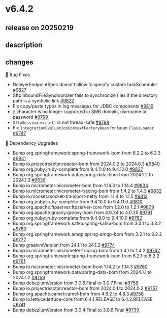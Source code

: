 # v6.4.2

## release on 20250219

## description

## changes

🐞 Bug Fixes

* DelayerEndpointSpec doesn't allow to specify custom taskScheduler <a href="https://github.com/spring-projects/spring-integration/issues/9827" data-hovercard-type="issue" data-hovercard-url="/spring-projects/spring-integration/issues/9827/hovercard">#9827</a>
* SftpInboundFileSynchronizer fails to synchronize files if the directory path is a symbolic link <a href="https://github.com/spring-projects/spring-integration/issues/9822" data-hovercard-type="issue" data-hovercard-url="/spring-projects/spring-integration/issues/9822/hovercard">#9822</a>
* Fix copy/paste typos in log messages for JDBC components <a href="https://github.com/spring-projects/spring-integration/issues/9819" data-hovercard-type="issue" data-hovercard-url="/spring-projects/spring-integration/issues/9819/hovercard">#9819</a>
* <code>@</code> character is no longer supported in SMB domain, username or password <a href="https://github.com/spring-projects/spring-integration/issues/9799" data-hovercard-type="issue" data-hovercard-url="/spring-projects/spring-integration/issues/9799/hovercard">#9799</a>
* <code>SftpSession.write()</code> is not thread-safe <a href="https://github.com/spring-projects/spring-integration/issues/9798" data-hovercard-type="issue" data-hovercard-url="/spring-projects/spring-integration/issues/9798/hovercard">#9798</a>
* Fix <code>IntegrationEvaluationContextFactoryBean</code> for bean <code>ClassLoader</code> <a href="https://github.com/spring-projects/spring-integration/issues/9747" data-hovercard-type="issue" data-hovercard-url="/spring-projects/spring-integration/issues/9747/hovercard">#9747</a>

🔨 Dependency Upgrades

* Bump org.springframework:spring-framework-bom from 6.2.2 to 6.2.3 <a href="https://github.com/spring-projects/spring-integration/pull/9841" data-hovercard-type="pull_request" data-hovercard-url="/spring-projects/spring-integration/pull/9841/hovercard">#9841</a>
* Bump io.projectreactor:reactor-bom from 2024.0.2 to 2024.0.3 <a href="https://github.com/spring-projects/spring-integration/pull/9840" data-hovercard-type="pull_request" data-hovercard-url="/spring-projects/spring-integration/pull/9840/hovercard">#9840</a>
* Bump org.jruby:jruby-complete from 9.4.11.0 to 9.4.12.0 <a href="https://github.com/spring-projects/spring-integration/pull/9837" data-hovercard-type="pull_request" data-hovercard-url="/spring-projects/spring-integration/pull/9837/hovercard">#9837</a>
* Bump org.springframework.data:spring-data-bom from 2024.1.2 to 2024.1.3 <a href="https://github.com/spring-projects/spring-integration/pull/9836" data-hovercard-type="pull_request" data-hovercard-url="/spring-projects/spring-integration/pull/9836/hovercard">#9836</a>
* Bump io.micrometer:micrometer-bom from 1.14.3 to 1.14.4 <a href="https://github.com/spring-projects/spring-integration/pull/9834" data-hovercard-type="pull_request" data-hovercard-url="/spring-projects/spring-integration/pull/9834/hovercard">#9834</a>
* Bump io.micrometer:micrometer-tracing-bom from 1.4.2 to 1.4.3 <a href="https://github.com/spring-projects/spring-integration/pull/9832" data-hovercard-type="pull_request" data-hovercard-url="/spring-projects/spring-integration/pull/9832/hovercard">#9832</a>
* Bump io.rsocket:rsocket-transport-netty from 1.1.4 to 1.1.5 <a href="https://github.com/spring-projects/spring-integration/pull/9812" data-hovercard-type="pull_request" data-hovercard-url="/spring-projects/spring-integration/pull/9812/hovercard">#9812</a>
* Bump org.jruby:jruby-complete from 9.4.10.0 to 9.4.11.0 <a href="https://github.com/spring-projects/spring-integration/pull/9810" data-hovercard-type="pull_request" data-hovercard-url="/spring-projects/spring-integration/pull/9810/hovercard">#9810</a>
* Bump org.apache.ftpserver:ftpserver-core from 1.2.0 to 1.2.1 <a href="https://github.com/spring-projects/spring-integration/pull/9809" data-hovercard-type="pull_request" data-hovercard-url="/spring-projects/spring-integration/pull/9809/hovercard">#9809</a>
* Bump org.apache.groovy:groovy-bom from 4.0.24 to 4.0.25 <a href="https://github.com/spring-projects/spring-integration/pull/9791" data-hovercard-type="pull_request" data-hovercard-url="/spring-projects/spring-integration/pull/9791/hovercard">#9791</a>
* Bump org.jruby:jruby-complete from 9.4.9.0 to 9.4.10.0 <a href="https://github.com/spring-projects/spring-integration/pull/9782" data-hovercard-type="pull_request" data-hovercard-url="/spring-projects/spring-integration/pull/9782/hovercard">#9782</a>
* Bump org.springframework.kafka:spring-kafka-bom from 3.3.1 to 3.3.2 <a href="https://github.com/spring-projects/spring-integration/pull/9780" data-hovercard-type="pull_request" data-hovercard-url="/spring-projects/spring-integration/pull/9780/hovercard">#9780</a>
* Bump org.springframework.amqp:spring-amqp-bom from 3.2.1 to 3.2.2 <a href="https://github.com/spring-projects/spring-integration/pull/9777" data-hovercard-type="pull_request" data-hovercard-url="/spring-projects/spring-integration/pull/9777/hovercard">#9777</a>
* Bump graalvmVersion from 24.1.1 to 24.1.2 <a href="https://github.com/spring-projects/spring-integration/pull/9774" data-hovercard-type="pull_request" data-hovercard-url="/spring-projects/spring-integration/pull/9774/hovercard">#9774</a>
* Bump io.micrometer:micrometer-tracing-bom from 1.4.1 to 1.4.2 <a href="https://github.com/spring-projects/spring-integration/pull/9762" data-hovercard-type="pull_request" data-hovercard-url="/spring-projects/spring-integration/pull/9762/hovercard">#9762</a>
* Bump org.springframework:spring-framework-bom from 6.2.1 to 6.2.2 <a href="https://github.com/spring-projects/spring-integration/pull/9761" data-hovercard-type="pull_request" data-hovercard-url="/spring-projects/spring-integration/pull/9761/hovercard">#9761</a>
* Bump io.micrometer:micrometer-bom from 1.14.2 to 1.14.3 <a href="https://github.com/spring-projects/spring-integration/pull/9760" data-hovercard-type="pull_request" data-hovercard-url="/spring-projects/spring-integration/pull/9760/hovercard">#9760</a>
* Bump org.springframework.data:spring-data-bom from 2024.1.1 to 2024.1.2 <a href="https://github.com/spring-projects/spring-integration/pull/9759" data-hovercard-type="pull_request" data-hovercard-url="/spring-projects/spring-integration/pull/9759/hovercard">#9759</a>
* Bump debeziumVersion from 3.0.6.Final to 3.0.7.Final <a href="https://github.com/spring-projects/spring-integration/pull/9758" data-hovercard-type="pull_request" data-hovercard-url="/spring-projects/spring-integration/pull/9758/hovercard">#9758</a>
* Bump io.projectreactor:reactor-bom from 2024.0.1 to 2024.0.2 <a href="https://github.com/spring-projects/spring-integration/pull/9757" data-hovercard-type="pull_request" data-hovercard-url="/spring-projects/spring-integration/pull/9757/hovercard">#9757</a>
* Bump org.apache.camel:camel-bom from 4.8.2 to 4.8.3 <a href="https://github.com/spring-projects/spring-integration/pull/9756" data-hovercard-type="pull_request" data-hovercard-url="/spring-projects/spring-integration/pull/9756/hovercard">#9756</a>
* Bump io.lettuce:lettuce-core from 6.4.1.RELEASE to 6.4.2.RELEASE <a href="https://github.com/spring-projects/spring-integration/pull/9741" data-hovercard-type="pull_request" data-hovercard-url="/spring-projects/spring-integration/pull/9741/hovercard">#9741</a>
* Bump debeziumVersion from 3.0.4.Final to 3.0.6.Final <a href="https://github.com/spring-projects/spring-integration/pull/9739" data-hovercard-type="pull_request" data-hovercard-url="/spring-projects/spring-integration/pull/9739/hovercard">#9739</a>

